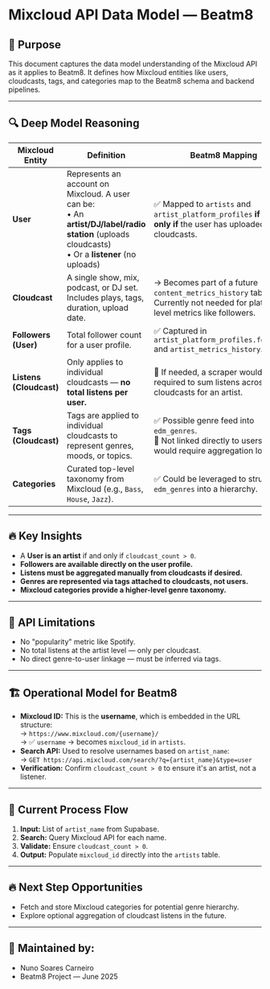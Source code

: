 # Mixcloud API Data Model — Beatm8

## 📘 Purpose
This document captures the data model understanding of the Mixcloud API as it applies to Beatm8. It defines how Mixcloud entities like users, cloudcasts, tags, and categories map to the Beatm8 schema and backend pipelines.

---

## 🔍 Deep Model Reasoning

| Mixcloud Entity | Definition | Beatm8 Mapping |
|-----------------|------------|-----------------|
| **User** | Represents an account on Mixcloud. A user can be:<br>• An **artist/DJ/label/radio station** (uploads cloudcasts)<br>• Or a **listener** (no uploads) | ✅ Mapped to `artists` and `artist_platform_profiles` **if and only if** the user has uploaded cloudcasts. |
| **Cloudcast** | A single show, mix, podcast, or DJ set.<br>Includes plays, tags, duration, upload date. | → Becomes part of a future `content_metrics_history` table.<br>Currently not needed for platform-level metrics like followers. |
| **Followers (User)** | Total follower count for a user profile. | ✅ Captured in `artist_platform_profiles.followers` and `artist_metrics_history`. |
| **Listens (Cloudcast)** | Only applies to individual cloudcasts — **no total listens per user.** | 🚩 If needed, a scraper would be required to sum listens across all cloudcasts for an artist. |
| **Tags (Cloudcast)** | Tags are applied to individual cloudcasts to represent genres, moods, or topics. | ✅ Possible genre feed into `edm_genres`.<br>🚩 Not linked directly to users — would require aggregation logic. |
| **Categories** | Curated top-level taxonomy from Mixcloud (e.g., `Bass`, `House`, `Jazz`). | ✅ Could be leveraged to structure `edm_genres` into a hierarchy. |

---

## 🔥 Key Insights
- A **User is an artist** if and only if `cloudcast_count > 0`.
- **Followers are available directly on the user profile.**
- **Listens must be aggregated manually from cloudcasts if desired.**
- **Genres are represented via tags attached to cloudcasts, not users.**
- **Mixcloud categories provide a higher-level genre taxonomy.**

---

## 🚩 API Limitations
- No "popularity" metric like Spotify.
- No total listens at the artist level — only per cloudcast.
- No direct genre-to-user linkage — must be inferred via tags.

---

## 🏗️ Operational Model for Beatm8
- **Mixcloud ID:** This is the **username**, which is embedded in the URL structure:  
  → `https://www.mixcloud.com/{username}/`  
  → ✅ `username` → becomes `mixcloud_id` in `artists`.
- **Search API:** Used to resolve usernames based on `artist_name`:  
  → `GET https://api.mixcloud.com/search/?q={artist_name}&type=user`
- **Verification:** Confirm `cloudcast_count > 0` to ensure it's an artist, not a listener.

---

## 🚀 Current Process Flow
1. **Input:** List of `artist_name` from Supabase.
2. **Search:** Query Mixcloud API for each name.
3. **Validate:** Ensure `cloudcast_count > 0`.
4. **Output:** Populate `mixcloud_id` directly into the `artists` table.

---

## 🔥 Next Step Opportunities
- Fetch and store Mixcloud categories for potential genre hierarchy.
- Explore optional aggregation of cloudcast listens in the future.

---

## 👷 Maintained by:
- Nuno Soares Carneiro  
- Beatm8 Project — June 2025
